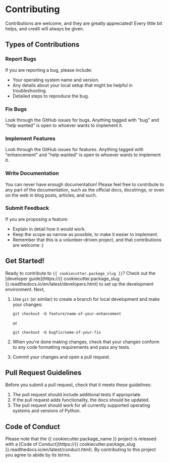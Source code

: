 # Contributing

Contributions are welcome, and they are greatly appreciated!
Every little bit helps, and credit will always be given.

## Types of Contributions

### Report Bugs

If you are reporting a bug, please include:

* Your operating system name and version.
* Any details about your local setup that might be helpful in troubleshooting.
* Detailed steps to reproduce the bug.

### Fix Bugs

Look through the GitHub issues for bugs.
Anything tagged with "bug" and "help wanted" is open to whoever wants to implement it.

### Implement Features

Look through the GitHub issues for features.
Anything tagged with "enhancement" and "help wanted" is open to whoever wants to implement it.

### Write Documentation

You can never have enough documentation!
Please feel free to contribute to any part of the documentation, such as the official docs, docstrings, or even on the web in blog posts, articles, and such.

### Submit Feedback

If you are proposing a feature:

* Explain in detail how it would work.
* Keep the scope as narrow as possible, to make it easier to implement.
* Remember that this is a volunteer-driven project, and that contributions
  are welcome :)

## Get Started!

Ready to contribute to `{{ cookiecutter.package_slug }}`?
Check out the [developer guide](https://{{ cookiecutter.package_slug }}.readthedocs.io/en/latest/developers.html) to set up the development environment.
Next,

1. Use `git` (or similar) to create a branch for local development and make your changes:

   ```shell
   git checkout -b feature/name-of-your-enhancement
   ```
   or
   ```shell
   git checkout -b bugfix/name-of-your-fix
   ```

2. When you're done making changes, check that your changes conform to any code formatting requirements and pass any tests.

3. Commit your changes and open a pull request.

## Pull Request Guidelines

Before you submit a pull request, check that it meets these guidelines:

1. The pull request should include additional tests if appropriate.
2. If the pull request adds functionality, the docs should be updated.
3. The pull request should work for all currently supported operating systems and versions of Python.

## Code of Conduct

Please note that the {{ cookiecutter.package_name }} project is released with a [Code of Conduct](https://{{ cookiecutter.package_slug }}.readthedocs.io/en/latest/conduct.html).
By contributing to this project you agree to abide by its terms.

